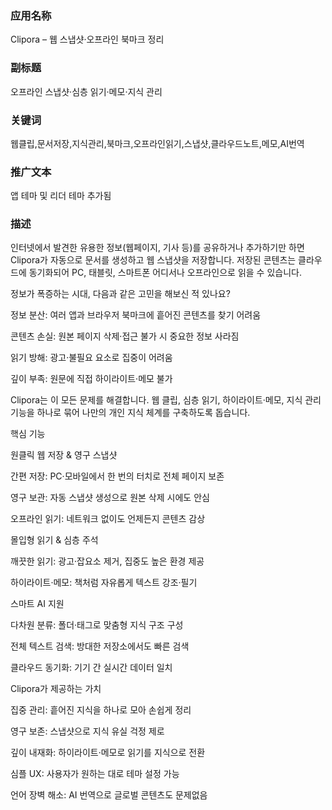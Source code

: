 



### 应用名称
Clipora – 웹 스냅샷·오프라인 북마크 정리

### 副标题
오프라인 스냅샷·심층 읽기·메모·지식 관리


### 关键词
웹클립,문서저장,지식관리,북마크,오프라인읽기,스냅샷,클라우드노트,메모,AI번역


### 推广文本
앱 테마 및 리더 테마 추가됨



### 描述
인터넷에서 발견한 유용한 정보(웹페이지, 기사 등)를 공유하거나 추가하기만 하면 Clipora가 자동으로 문서를 생성하고 웹 스냅샷을 저장합니다. 저장된 콘텐츠는 클라우드에 동기화되어 PC, 태블릿, 스마트폰 어디서나 오프라인으로 읽을 수 있습니다.

정보가 폭증하는 시대, 다음과 같은 고민을 해보신 적 있나요?

정보 분산: 여러 앱과 브라우저 북마크에 흩어진 콘텐츠를 찾기 어려움

콘텐츠 손실: 원본 페이지 삭제·접근 불가 시 중요한 정보 사라짐

읽기 방해: 광고·불필요 요소로 집중이 어려움

깊이 부족: 원문에 직접 하이라이트·메모 불가

Clipora는 이 모든 문제를 해결합니다. 웹 클립, 심층 읽기, 하이라이트·메모, 지식 관리 기능을 하나로 묶어 나만의 개인 지식 체계를 구축하도록 돕습니다.

핵심 기능

원클릭 웹 저장 & 영구 스냅샷

간편 저장: PC·모바일에서 한 번의 터치로 전체 페이지 보존

영구 보관: 자동 스냅샷 생성으로 원본 삭제 시에도 안심

오프라인 읽기: 네트워크 없이도 언제든지 콘텐츠 감상

몰입형 읽기 & 심층 주석

깨끗한 읽기: 광고·잡요소 제거, 집중도 높은 환경 제공

하이라이트·메모: 책처럼 자유롭게 텍스트 강조·필기

스마트 AI 지원

다차원 분류: 폴더·태그로 맞춤형 지식 구조 구성

전체 텍스트 검색: 방대한 저장소에서도 빠른 검색

클라우드 동기화: 기기 간 실시간 데이터 일치

Clipora가 제공하는 가치

집중 관리: 흩어진 지식을 하나로 모아 손쉽게 정리

영구 보존: 스냅샷으로 지식 유실 걱정 제로

깊이 내재화: 하이라이트·메모로 읽기를 지식으로 전환

심플 UX: 사용자가 원하는 대로 테마 설정 가능

언어 장벽 해소: AI 번역으로 글로벌 콘텐츠도 문제없음

